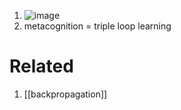 1. ![image](https://i2.wp.com/www.vernieuwenderwijs.nl/wp-content/uploads/Afbeelding1-3.png?resize=740%2C391&ssl=1)
3. metacognition = triple loop learning

# Related
1. [[backpropagation]]